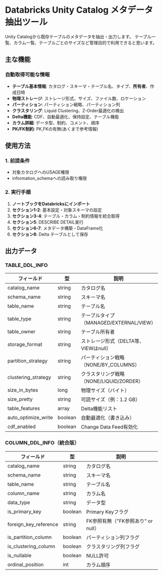 # Databricks Unity Catalog メタデータ抽出ツール

Unity Catalogから既存テーブルのメタデータを抽出・出力します。
テーブル一覧、カラム一覧、テーブルごとのサイズなど管理目的で利用できると思います。

## 主な機能

### 自動取得可能な情報
- **テーブル基本情報**: カタログ・スキーマ・テーブル名、タイプ、**所有者**、作成日時
- **物理ストレージ**: ストレージ形式、サイズ、ファイル数、ロケーション
- **パーティション**: パーティション戦略、パーティション列
- **クラスタリング**: Liquid Clustering、Z-Order最適化の検出
- **Delta機能**: CDF、自動最適化、保持設定、テーブル機能
- **カラム詳細**: データ型、制約、コメント、順序
- **PK/FK制約**: PK,FKの有無(あくまで参考情報)

## 使用方法

### 1. 前提条件
- 対象カタログへのUSAGE権限
- information_schemaへの読み取り権限

### 2. 実行手順

1. **ノートブックをDatabricksにインポート**
2. **セクション1-2**: 基本設定・対象スキーマの設定
3. **セクション3-4**: テーブル・カラム・制約情報を統合取得
4. **セクション5**: DESCRIBE DETAIL実行
5. **セクション6-7**: メタデータ構築・DataFrame化
6. **セクション8**: Delta テーブルとして保存

## 出力データ

### TABLE_DDL_INFO
| フィールド | 型 | 説明 |
|-----------|-----|------|
| catalog_name | string | カタログ名 |
| schema_name | string | スキーマ名 |
| table_name | string | テーブル名 |
| table_type | string | テーブルタイプ（MANAGED/EXTERNAL/VIEW） |
| table_owner | string | テーブル所有者 |
| storage_format | string | ストレージ形式（DELTA等、VIEWはnull） |
| partition_strategy | string | パーティション戦略（NONE/BY_COLUMNS） |
| clustering_strategy | string | クラスタリング戦略（NONE/LIQUID/ZORDER） |
| size_in_bytes | long | 物理サイズ（バイト） |
| size_pretty | string | 可読サイズ（例：1.2 GB） |
| table_features | array<string> | Delta機能リスト |
| auto_optimize_write | boolean | 自動最適化（書き込み） |
| cdf_enabled | boolean | Change Data Feed有効化 |

### COLUMN_DDL_INFO（統合版）
| フィールド | 型 | 説明 |
|-----------|-----|------|
| catalog_name | string | カタログ名 |
| schema_name | string | スキーマ名 |
| table_name | string | テーブル名 |
| column_name | string | カラム名 |
| data_type | string | データ型 |
| is_primary_key | boolean | Primary Keyフラグ |
| foreign_key_reference | string | FK参照有無（"FK参照あり" or null） |
| is_partition_column | boolean | パーティション列フラグ |
| is_clustering_column | boolean | クラスタリング列フラグ |
| is_nullable | boolean | NULL許可 |
| ordinal_position | int | カラム順序 |